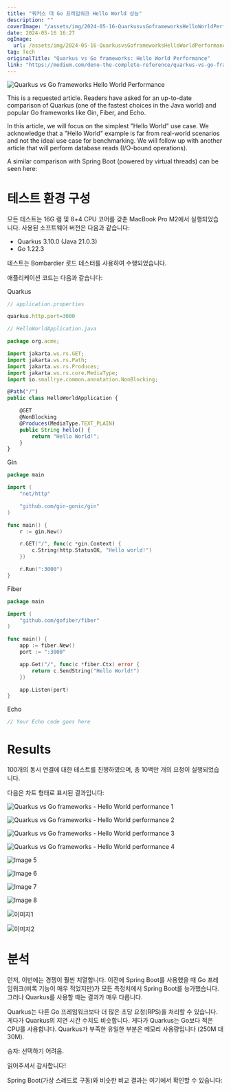 ```yaml
---
title: "쿼커스 대 Go 프레임워크 Hello World 성능"
description: ""
coverImage: "/assets/img/2024-05-16-QuarkusvsGoframeworksHelloWorldPerformance_0.png"
date: 2024-05-16 16:27
ogImage: 
  url: /assets/img/2024-05-16-QuarkusvsGoframeworksHelloWorldPerformance_0.png
tag: Tech
originalTitle: "Quarkus vs Go frameworks: Hello World Performance"
link: "https://medium.com/deno-the-complete-reference/quarkus-vs-go-frameworks-hello-world-performance-03b8eb84dec7"
---
```




![Quarkus vs Go frameworks Hello World Performance](/assets/img/2024-05-16-QuarkusvsGoframeworksHelloWorldPerformance_0.png)

This is a requested article. Readers have asked for an up-to-date comparison of Quarkus (one of the fastest choices in the Java world) and popular Go frameworks like Gin, Fiber, and Echo.

In this article, we will focus on the simplest "Hello World" use case. We acknowledge that a "Hello World" example is far from real-world scenarios and not the ideal use case for benchmarking. We will follow up with another article that will perform database reads (I/O-bound operations).

A similar comparison with Spring Boot (powered by virtual threads) can be seen here:


<div class="content-ad"></div>

# 테스트 환경 구성

모든 테스트는 16G 램 및 8+4 CPU 코어를 갖춘 MacBook Pro M2에서 실행되었습니다. 사용된 소프트웨어 버전은 다음과 같습니다:

- Quarkus 3.10.0 (Java 21.0.3)
- Go 1.22.3

테스트는 Bombardier 로드 테스터를 사용하여 수행되었습니다.

<div class="content-ad"></div>

애플리케이션 코드는 다음과 같습니다:

Quarkus

```js
// application.properties

quarkus.http.port=3000

// HelloWorldApplication.java

package org.acme;

import jakarta.ws.rs.GET;
import jakarta.ws.rs.Path;
import jakarta.ws.rs.Produces;
import jakarta.ws.rs.core.MediaType;
import io.smallrye.common.annotation.NonBlocking;

@Path("/")
public class HelloWorldApplication {

    @GET
    @NonBlocking
    @Produces(MediaType.TEXT_PLAIN)
    public String hello() {
        return "Hello World!";
    }
}
```

Gin

<div class="content-ad"></div>

```go
package main

import (
	"net/http"

	"github.com/gin-gonic/gin"
)

func main() {
	r := gin.New()

	r.GET("/", func(c *gin.Context) {
		c.String(http.StatusOK, "Hello world!")
	})

	r.Run(":3000")
}
```

Fiber

```go
package main

import (
	"github.com/gofiber/fiber"
)

func main() {
	app := fiber.New()
	port := ":3000"

	app.Get("/", func(c *fiber.Ctx) error {
		return c.SendString("Hello World!")
	})

	app.Listen(port)
}
```

Echo
```go
// Your Echo code goes here
```

<div class="content-ad"></div>


# Results

100개의 동시 연결에 대한 테스트를 진행하였으며, 총 10백만 개의 요청이 실행되었습니다.

다음은 차트 형태로 표시된 결과입니다:


<div class="content-ad"></div>


![Quarkus vs Go frameworks - Hello World performance 1](/assets/img/2024-05-16-QuarkusvsGoframeworksHelloWorldPerformance_1.png)

![Quarkus vs Go frameworks - Hello World performance 2](/assets/img/2024-05-16-QuarkusvsGoframeworksHelloWorldPerformance_2.png)

![Quarkus vs Go frameworks - Hello World performance 3](/assets/img/2024-05-16-QuarkusvsGoframeworksHelloWorldPerformance_3.png)

![Quarkus vs Go frameworks - Hello World performance 4](/assets/img/2024-05-16-QuarkusvsGoframeworksHelloWorldPerformance_4.png)


<div class="content-ad"></div>


![Image 5](/assets/img/2024-05-16-QuarkusvsGoframeworksHelloWorldPerformance_5.png)

![Image 6](/assets/img/2024-05-16-QuarkusvsGoframeworksHelloWorldPerformance_6.png)

![Image 7](/assets/img/2024-05-16-QuarkusvsGoframeworksHelloWorldPerformance_7.png)

![Image 8](/assets/img/2024-05-16-QuarkusvsGoframeworksHelloWorldPerformance_8.png)


<div class="content-ad"></div>


![이미지1](/assets/img/2024-05-16-QuarkusvsGoframeworksHelloWorldPerformance_9.png)

![이미지2](/assets/img/2024-05-16-QuarkusvsGoframeworksHelloWorldPerformance_10.png)

# 분석

먼저, 이번에는 경쟁이 훨씬 치열합니다. 이전에 Spring Boot를 사용했을 때 Go 프레임워크(비록 기능이 매우 적었지만)가 모든 측정치에서 Spring Boot를 능가했습니다. 그러나 Quarkus를 사용할 때는 결과가 매우 다릅니다.

<div class="content-ad"></div>

Quarkus는 다른 Go 프레임워크보다 더 많은 초당 요청(RPS)을 처리할 수 있습니다. 게다가 Quarkus의 지연 시간 수치도 비슷합니다. 게다가 Quarkus는 Go보다 적은 CPU를 사용합니다. Quarkus가 부족한 유일한 부분은 메모리 사용량입니다 (250M 대 30M).

승자: 선택하기 어려움.

읽어주셔서 감사합니다!

Spring Boot(가상 스레드로 구동)와 비슷한 비교 결과는 여기에서 확인할 수 있습니다: